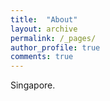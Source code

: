 ```yaml
---
title:  "About"
layout: archive
permalink: /_pages/
author_profile: true
comments: true
---
```


Singapore.